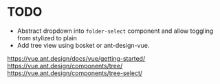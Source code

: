 # TODO


* Abstract dropdown into `folder-select` component and allow toggling from stylized to plain
* Add tree view using bosket or ant-design-vue.

https://vue.ant.design/docs/vue/getting-started/
https://vue.ant.design/components/tree/
https://vue.ant.design/components/tree-select/
